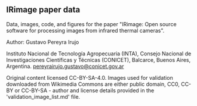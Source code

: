 ## IRimage paper data

Data, images, code, and figures for the paper "IRimage: Open source software for processing images from infrared thermal cameras". 

Author: Gustavo Pereyra Irujo

Instituto Nacional de Tecnología Agropecuaria (INTA), Consejo Nacional de Investigaciones Científicas y Técnicas (CONICET), Balcarce, Buenos Aires, Argentina. pereyrairujo.gustavo@conicet.gov.ar

Original content licensed CC-BY-SA-4.0. Images used for validation downloaded from Wikimedia Commons are either public domain, CC0, CC-BY or CC-BY-SA - author and license details provided in the 'validation_image_list.md' file.

 

